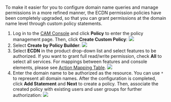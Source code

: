To make it easier for you to configure domain name queries and manage permissions in a more refined manner, the ECDN permission policies have been completely upgraded, so that you can grant permissions at the domain name level through custom policy statements.
1. Log in to the [CAM Console](https://console.cloud.tencent.com/cam/overview) and click **Policy** to enter the policy management page. Then, click **Create Custom Policy**:
![](https://main.qcloudimg.com/raw/cd17fa629afe272d53b84c1a17d044e8.png)
2. Select **Create by Policy Builder**:
![](https://main.qcloudimg.com/raw/6c6fdbed40dfcc561680299678feee43.png)
3. Select **ECDN** in the product drop-down list and select features to be authorized. If you want to grant full read/write permission, check **All** to select all services. For mappings between features and console elements, please see [Action Mapping Table](https://intl.cloud.tencent.com/document/product/570/35819).
![](https://main.qcloudimg.com/raw/19ca1a9ed6d5f89d49562e026c29a1b4.png)
4. Enter the domain name to be authorized as the resource. You can use `*` to represent all domain names. After the configuration is completed, click **Add Statement** and **Next** to create a policy. Then, associate the created policy with existing users and user groups for further authorization:
![](https://main.qcloudimg.com/raw/243ebba2827f93c1aed48fc6a8a33ab6.png)

